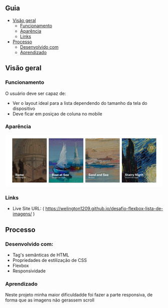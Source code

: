 ## Guia

- [Visão geral](#visão-geral)
  - [Funcionamento](#funcionamento)
  - [Aparência](#aparência)
  - [Links](#links)
- [Processo](#processo)
  - [Desenvolvido com](#desenvolvido-com)
  - [Aprendizado](#aprendizado)

## Visão geral

### Funcionamento

O usuário deve ser capaz de:

- Ver o layout ideal para a lista dependendo do tamanho da tela do dispositivo
- Deve ficar em posiçao de coluna no mobile

### Aparência

![](src/images/Captura%20de%20tela%202023-06-30%20002751.png)

### Links

- Live Site URL: ( https://welington1209.github.io/desafio-flexbox-lista-de-imagens/ )

## Processo

### Desenvolvido com:

- Tag's semânticas de HTML
- Propriedades de estilização de CSS
- Flexbox
- Responsividade

### Aprendizado

Neste projeto minha maior dificuldadde foi fazer a parte responsiva, de forma que as imagens não gerassem scroll
